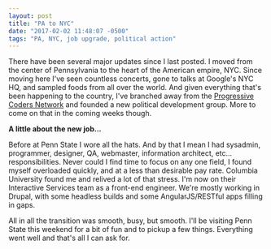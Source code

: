 ```yaml
---
layout: post
title: "PA to NYC"
date: "2017-02-02 11:48:07 -0500"
tags: "PA, NYC, job upgrade, political action"
---
```


There have been several major updates since I last posted. I moved from the center of Pennsylvania to the heart of the American empire, NYC. Since moving here I've seen countless concerts, gone to talks at Google's NYC HQ, and sampled foods from all over the world. And given everything that's been happening to the country, I've branched away from the [Progressive Coders Network](http://www.progcode.co/) and founded a new political development group. More to come on that in the coming weeks though.

**A little about the new job...**

Before at Penn State I wore all the hats. And by that I mean I had sysadmin, programmer, designer, QA, webmaster, information architect, etc... responsibilities. Never could I find time to focus on any one field, I found myself overloaded quickly, and at a less than desirable pay rate. Columbia University found me and relived a lot of that stress. I'm now on their Interactive Services team as a front-end engineer. We're mostly working in Drupal, with some headless builds and some AngularJS/RESTful apps filling in gaps.

All in all the transition was smooth, busy, but smooth. I'll be visiting Penn State this weekend for a bit of fun and to pickup a few things. Everything went well and that's all I can ask for.
